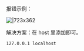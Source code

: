 报错示例：

![|723x362](https://gw.alipayobjects.com/mdn/rms_dfc0fe/afts/img/A*PBh2SpiqR1MAAAAAAAAAAAAAARQnAQ#align=left&display=inline&height=592&margin=%5Bobject%20Object%5D&originHeight=605&originWidth=1210&status=done&style=none&width=1184)

解决方案：在 host 里添加即可。

`127.0.0.1 localhost`
